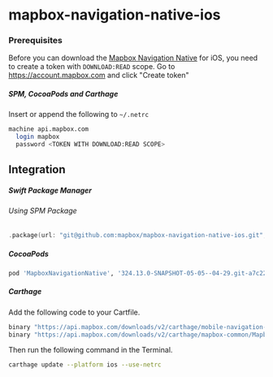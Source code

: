 # mapbox-navigation-native-ios

### Prerequisites

Before you can download the [Mapbox Navigation Native](https://github.com/mapbox/mapbox-navigation-native) for iOS, you need to create a token with `DOWNLOAD:READ` scope.
Go to https://account.mapbox.com and click "Create token"

##### SPM, CocoaPods and Carthage
Insert or append the following to `~/.netrc`

```bash
machine api.mapbox.com
  login mapbox
  password <TOKEN WITH DOWNLOAD:READ SCOPE>
```

## Integration

##### Swift Package Manager

###### Using SPM Package

```swift
.package(url: "git@github.com:mapbox/mapbox-navigation-native-ios.git", from: "324.13.0-SNAPSHOT-05-05--04-29.git-a7c22c9-SNAPSHOT.0506T0545Z.6becda0"),
```

##### CocoaPods

```ruby
pod 'MapboxNavigationNative', '324.13.0-SNAPSHOT-05-05--04-29.git-a7c22c9-SNAPSHOT.0506T0545Z.6becda0'
```

##### Carthage

Add the following code to your Cartfile.

```bash
binary "https://api.mapbox.com/downloads/v2/carthage/mobile-navigation-native/MapboxNavigationNative.json" == 324.13.0-SNAPSHOT-05-05--04-29.git-a7c22c9-SNAPSHOT.0506T0545Z.6becda0
binary "https://api.mapbox.com/downloads/v2/carthage/mapbox-common/MapboxCommon-ios.json" == 24.13.0-SNAPSHOT-05-05--04-29.git-a7c22c9
```

Then run the following command in the Terminal.
```bash
carthage update --platform ios --use-netrc
```
